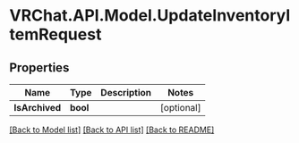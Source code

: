 # VRChat.API.Model.UpdateInventoryItemRequest

## Properties

Name | Type | Description | Notes
------------ | ------------- | ------------- | -------------
**IsArchived** | **bool** |  | [optional] 

[[Back to Model list]](../README.md#documentation-for-models) [[Back to API list]](../README.md#documentation-for-api-endpoints) [[Back to README]](../README.md)

